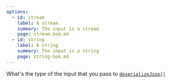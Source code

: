 ```yaml
---
options:
  - id: stream
    label: A stream
    summary: The input is a stream
    page: stream-bom.md
  - id: string
    label: A string
    summary: The input is a string
    page: string-bom.md
---
```


What's the type of the input that you pass to [`deserializeJson()`](/v6/api/json/deserializejson/)